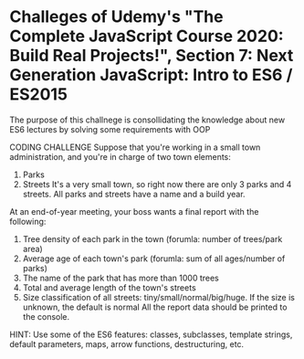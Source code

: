 # Challeges of Udemy's "The Complete JavaScript Course 2020: Build Real Projects!", Section 7: Next Generation JavaScript: Intro to ES6 / ES2015

The purpose of this challnege is consollidating the knowledge about new ES6 lectures by solving some requirements with OOP 

CODING CHALLENGE
Suppose that you're working in a small town administration, and you're in charge of two town elements:

1. Parks
2. Streets
It's a very small town, so right now there are only 3 parks and 4 streets. All parks and streets have a name and a build year.

At an end-of-year meeting, your boss wants a final report with the following:

1. Tree density of each park in the town (forumla: number of trees/park area)
2. Average age of each town's park (forumla: sum of all ages/number of parks)
3. The name of the park that has more than 1000 trees
4. Total and average length of the town's streets
5. Size classification of all streets: tiny/small/normal/big/huge. If the size is unknown, the default is normal
All the report data should be printed to the console.

HINT: Use some of the ES6 features: classes, subclasses, template strings, default parameters, maps, arrow functions, destructuring, etc.
